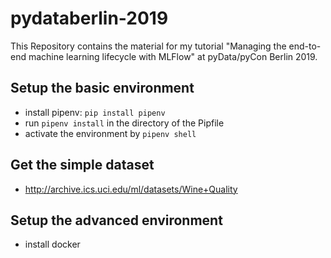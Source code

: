 # pydataberlin-2019
This Repository contains the material for my tutorial "Managing the end-to-end machine learning lifecycle with MLFlow" at pyData/pyCon Berlin 2019.

## Setup the basic environment
- install pipenv: `pip install pipenv`
- run `pipenv install` in the directory of the Pipfile
- activate the environment by `pipenv shell`

## Get the simple dataset
- http://archive.ics.uci.edu/ml/datasets/Wine+Quality

## Setup the advanced environment
- install docker
